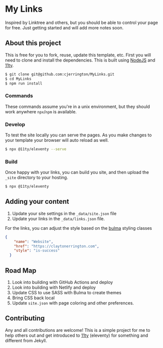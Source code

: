 # My Links

Inspired by Linktree and others, but you should be able to control your page for free. Just getting started and will add more notes soon. 

## About this project

This is free for you to fork, reuse, update this template, etc. First you will need to clone and install the dependencies. This is built using [NodeJS](https://nodejs.org/en/) and [11ty](https://www.11ty.dev/).

```sh
$ git clone git@github.com:cjerrington/MyLinks.git
$ cd MyLinks
$ npm run install
```

### Commands

These commands assume you're in a unix environment, but they should work anywhere `npx`/`npm` is available.

### Develop

To test the site locally you can serve the pages. As you make changes to your template your browser will auto reload as well. 

```sh
$ npx @11ty/eleventy --serve
```

### Build

Once happy with your links, you can build you site, and then upload the `_site` directory to your hosting. 

```sh
$ npx @11ty/eleventy
```

## Adding your content

1. Update your site settings in the `_data/site.json` file 
2. Update your links in the `_data/links.json` file. 

For the links, you can adjust the style based on the [bulma](https://bulma.io/documentation/elements/button/) styling classes

```json
{
    "name": "Website",
    "href": "https://claytonerrington.com",
    "style": "is-success" 
  }
```

## Road Map

1. Look into building with GitHub Actions and deploy
2. Look into building with Netlify and deploy
3. Update CSS to use SASS with Bulma to create themes
4. Bring CSS back local 
5. Update `site.json` with page coloring and other preferences. 

## Contributing

Any and all contributions are welcome! This is a simple project for me to help others out and get introduced to [11ty](https://www.11ty.dev/) (eleventy) for something and different from Jekyll. 